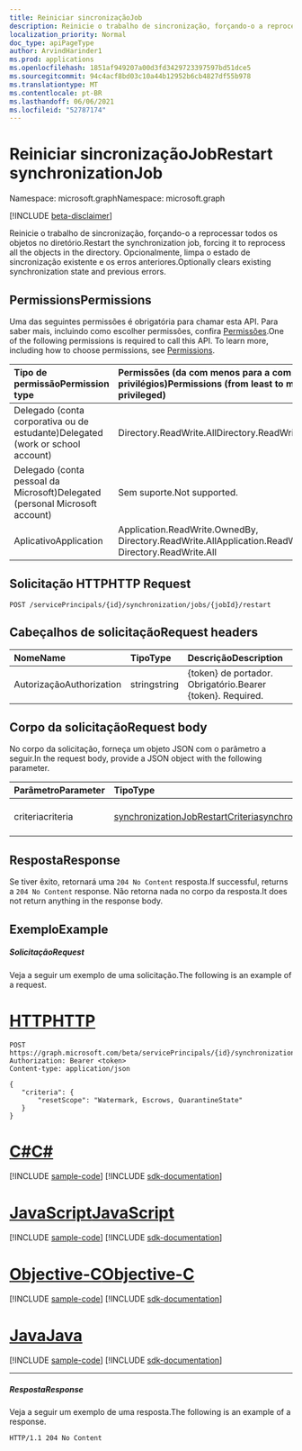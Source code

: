 ```yaml
---
title: Reiniciar sincronizaçãoJob
description: Reinicie o trabalho de sincronização, forçando-o a reprocessar todos os objetos no diretório. Opcionalmente, limpa o estado de sincronização existente e os erros anteriores.
localization_priority: Normal
doc_type: apiPageType
author: ArvindHarinder1
ms.prod: applications
ms.openlocfilehash: 1851af949207a00d3fd3429723397597bd51dce5
ms.sourcegitcommit: 94c4acf8bd03c10a44b12952b6cb4827df55b978
ms.translationtype: MT
ms.contentlocale: pt-BR
ms.lasthandoff: 06/06/2021
ms.locfileid: "52787174"
---
```

# <a name="restart-synchronizationjob"></a><span data-ttu-id="43189-104">Reiniciar sincronizaçãoJob</span><span class="sxs-lookup"><span data-stu-id="43189-104">Restart synchronizationJob</span></span>

<span data-ttu-id="43189-105">Namespace: microsoft.graph</span><span class="sxs-lookup"><span data-stu-id="43189-105">Namespace: microsoft.graph</span></span>

[!INCLUDE [beta-disclaimer](../../includes/beta-disclaimer.md)]

<span data-ttu-id="43189-106">Reinicie o trabalho de sincronização, forçando-o a reprocessar todos os objetos no diretório.</span><span class="sxs-lookup"><span data-stu-id="43189-106">Restart the synchronization job, forcing it to reprocess all the objects in the directory.</span></span> <span data-ttu-id="43189-107">Opcionalmente, limpa o estado de sincronização existente e os erros anteriores.</span><span class="sxs-lookup"><span data-stu-id="43189-107">Optionally clears existing synchronization state and previous errors.</span></span>

## <a name="permissions"></a><span data-ttu-id="43189-108">Permissions</span><span class="sxs-lookup"><span data-stu-id="43189-108">Permissions</span></span>
<span data-ttu-id="43189-p103">Uma das seguintes permissões é obrigatória para chamar esta API. Para saber mais, incluindo como escolher permissões, confira [Permissões](/graph/permissions-reference).</span><span class="sxs-lookup"><span data-stu-id="43189-p103">One of the following permissions is required to call this API. To learn more, including how to choose permissions, see [Permissions](/graph/permissions-reference).</span></span>

|<span data-ttu-id="43189-111">Tipo de permissão</span><span class="sxs-lookup"><span data-stu-id="43189-111">Permission type</span></span>                        | <span data-ttu-id="43189-112">Permissões (da com menos para a com mais privilégios)</span><span class="sxs-lookup"><span data-stu-id="43189-112">Permissions (from least to most privileged)</span></span>              |
|:--------------------------------------|:---------------------------------------------------------|
|<span data-ttu-id="43189-113">Delegado (conta corporativa ou de estudante)</span><span class="sxs-lookup"><span data-stu-id="43189-113">Delegated (work or school account)</span></span>     |<span data-ttu-id="43189-114">Directory.ReadWrite.All</span><span class="sxs-lookup"><span data-stu-id="43189-114">Directory.ReadWrite.All</span></span>  |
|<span data-ttu-id="43189-115">Delegado (conta pessoal da Microsoft)</span><span class="sxs-lookup"><span data-stu-id="43189-115">Delegated (personal Microsoft account)</span></span> |<span data-ttu-id="43189-116">Sem suporte.</span><span class="sxs-lookup"><span data-stu-id="43189-116">Not supported.</span></span> |
|<span data-ttu-id="43189-117">Aplicativo</span><span class="sxs-lookup"><span data-stu-id="43189-117">Application</span></span>                            |<span data-ttu-id="43189-118">Application.ReadWrite.OwnedBy, Directory.ReadWrite.All</span><span class="sxs-lookup"><span data-stu-id="43189-118">Application.ReadWrite.OwnedBy, Directory.ReadWrite.All</span></span>  | 

## <a name="http-request"></a><span data-ttu-id="43189-119">Solicitação HTTP</span><span class="sxs-lookup"><span data-stu-id="43189-119">HTTP Request</span></span>
<!-- { "blockType": "ignored" } -->
```http
POST /servicePrincipals/{id}/synchronization/jobs/{jobId}/restart
```

## <a name="request-headers"></a><span data-ttu-id="43189-120">Cabeçalhos de solicitação</span><span class="sxs-lookup"><span data-stu-id="43189-120">Request headers</span></span>

| <span data-ttu-id="43189-121">Nome</span><span class="sxs-lookup"><span data-stu-id="43189-121">Name</span></span>           | <span data-ttu-id="43189-122">Tipo</span><span class="sxs-lookup"><span data-stu-id="43189-122">Type</span></span>    | <span data-ttu-id="43189-123">Descrição</span><span class="sxs-lookup"><span data-stu-id="43189-123">Description</span></span>|
|:---------------|:--------|:-----------|
| <span data-ttu-id="43189-124">Autorização</span><span class="sxs-lookup"><span data-stu-id="43189-124">Authorization</span></span>  | <span data-ttu-id="43189-125">string</span><span class="sxs-lookup"><span data-stu-id="43189-125">string</span></span>  | <span data-ttu-id="43189-p104">{token} de portador. Obrigatório.</span><span class="sxs-lookup"><span data-stu-id="43189-p104">Bearer {token}. Required.</span></span> |

## <a name="request-body"></a><span data-ttu-id="43189-128">Corpo da solicitação</span><span class="sxs-lookup"><span data-stu-id="43189-128">Request body</span></span>

<span data-ttu-id="43189-129">No corpo da solicitação, forneça um objeto JSON com o parâmetro a seguir.</span><span class="sxs-lookup"><span data-stu-id="43189-129">In the request body, provide a JSON object with the following parameter.</span></span>

| <span data-ttu-id="43189-130">Parâmetro</span><span class="sxs-lookup"><span data-stu-id="43189-130">Parameter</span></span>     | <span data-ttu-id="43189-131">Tipo</span><span class="sxs-lookup"><span data-stu-id="43189-131">Type</span></span>      | <span data-ttu-id="43189-132">Descrição</span><span class="sxs-lookup"><span data-stu-id="43189-132">Description</span></span>    |
|:--------------|:----------|:---------------|
|<span data-ttu-id="43189-133">criteria</span><span class="sxs-lookup"><span data-stu-id="43189-133">criteria</span></span>       |[<span data-ttu-id="43189-134">synchronizationJobRestartCriteria</span><span class="sxs-lookup"><span data-stu-id="43189-134">synchronizationJobRestartCriteria</span></span>](../resources/synchronization-synchronizationjobrestartcriteria.md) |<span data-ttu-id="43189-135">Critérios de reinicialização</span><span class="sxs-lookup"><span data-stu-id="43189-135">Restart criteria</span></span>|

## <a name="response"></a><span data-ttu-id="43189-136">Resposta</span><span class="sxs-lookup"><span data-stu-id="43189-136">Response</span></span>

<span data-ttu-id="43189-137">Se tiver êxito, retornará uma `204 No Content` resposta.</span><span class="sxs-lookup"><span data-stu-id="43189-137">If successful, returns a `204 No Content` response.</span></span> <span data-ttu-id="43189-138">Não retorna nada no corpo da resposta.</span><span class="sxs-lookup"><span data-stu-id="43189-138">It does not return anything in the response body.</span></span>

## <a name="example"></a><span data-ttu-id="43189-139">Exemplo</span><span class="sxs-lookup"><span data-stu-id="43189-139">Example</span></span>

##### <a name="request"></a><span data-ttu-id="43189-140">Solicitação</span><span class="sxs-lookup"><span data-stu-id="43189-140">Request</span></span>
<span data-ttu-id="43189-141">Veja a seguir um exemplo de uma solicitação.</span><span class="sxs-lookup"><span data-stu-id="43189-141">The following is an example of a request.</span></span>

# <a name="http"></a>[<span data-ttu-id="43189-142">HTTP</span><span class="sxs-lookup"><span data-stu-id="43189-142">HTTP</span></span>](#tab/http)
<!-- {
  "blockType": "request",
  "name": "synchronizationjob_restart"
}-->
```http
POST https://graph.microsoft.com/beta/servicePrincipals/{id}/synchronization/jobs/{jobId}/restart
Authorization: Bearer <token>
Content-type: application/json

{
   "criteria": {
       "resetScope": "Watermark, Escrows, QuarantineState"
   }
}
```
# <a name="c"></a>[<span data-ttu-id="43189-143">C#</span><span class="sxs-lookup"><span data-stu-id="43189-143">C#</span></span>](#tab/csharp)
[!INCLUDE [sample-code](../includes/snippets/csharp/synchronizationjob-restart-csharp-snippets.md)]
[!INCLUDE [sdk-documentation](../includes/snippets/snippets-sdk-documentation-link.md)]

# <a name="javascript"></a>[<span data-ttu-id="43189-144">JavaScript</span><span class="sxs-lookup"><span data-stu-id="43189-144">JavaScript</span></span>](#tab/javascript)
[!INCLUDE [sample-code](../includes/snippets/javascript/synchronizationjob-restart-javascript-snippets.md)]
[!INCLUDE [sdk-documentation](../includes/snippets/snippets-sdk-documentation-link.md)]

# <a name="objective-c"></a>[<span data-ttu-id="43189-145">Objective-C</span><span class="sxs-lookup"><span data-stu-id="43189-145">Objective-C</span></span>](#tab/objc)
[!INCLUDE [sample-code](../includes/snippets/objc/synchronizationjob-restart-objc-snippets.md)]
[!INCLUDE [sdk-documentation](../includes/snippets/snippets-sdk-documentation-link.md)]

# <a name="java"></a>[<span data-ttu-id="43189-146">Java</span><span class="sxs-lookup"><span data-stu-id="43189-146">Java</span></span>](#tab/java)
[!INCLUDE [sample-code](../includes/snippets/java/synchronizationjob-restart-java-snippets.md)]
[!INCLUDE [sdk-documentation](../includes/snippets/snippets-sdk-documentation-link.md)]

---


##### <a name="response"></a><span data-ttu-id="43189-147">Resposta</span><span class="sxs-lookup"><span data-stu-id="43189-147">Response</span></span>
<span data-ttu-id="43189-148">Veja a seguir um exemplo de uma resposta.</span><span class="sxs-lookup"><span data-stu-id="43189-148">The following is an example of a response.</span></span>

<!-- {
  "blockType": "response"
} -->
```http
HTTP/1.1 204 No Content
```

<!-- uuid: 8fcb5dbc-d5aa-4681-8e31-b001d5168d79
2015-10-25 14:57:30 UTC -->
<!--
{
  "type": "#page.annotation",
  "description": "synchronizationJob: restart",
  "keywords": "",
  "section": "documentation",
  "tocPath": "",
  "suppressions": [
  ]
}
-->



